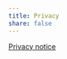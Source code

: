 ```yaml
---
title: Privacy
share: false
---
```


<a href="https://github.com/imuniyat/callysto.github.io/blob/main/static/uploads/CallystoPrivacyNotice-July2019.pdf" target="_blank">Privacy notice</a>

